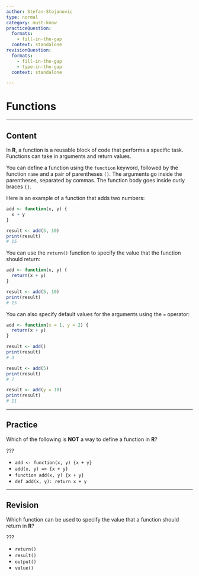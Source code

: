```yaml
---
author: Stefan-Stojanovic
type: normal
category: must-know
practiceQuestion:
  formats:
    - fill-in-the-gap
  context: standalone
revisionQuestion:
  formats:
    - fill-in-the-gap
    - type-in-the-gap
  context: standalone

---
```


# Functions

---

## Content

In **R**, a function is a reusable block of code that performs a specific task. Functions can take in arguments and return values.

You can define a function using the `function` keyword, followed by the function `name` and a pair of parentheses `()`. The arguments go inside the parentheses, separated by commas. The function body goes inside curly braces `{}`.

Here is an example of a function that adds two numbers:
```r
add <- function(x, y) {
  x + y
}

result <- add(5, 10)
print(result)
# 15
```

You can use the `return()` function to specify the value that the function should return:
```r
add <- function(x, y) {
  return(x + y)
}

result <- add(5, 10)
print(result)
# 15
```

You can also specify default values for the arguments using the `=` operator:
```r
add <- function(x = 1, y = 2) {
  return(x + y)
}

result <- add()
print(result)
# 3

result <- add(5)
print(result)
# 7

result <- add(y = 10)
print(result)
# 11
```

---
## Practice

Which of the following is **NOT** a way to define a function in **R**?

???

- `add <- function(x, y) {x + y}`
- `add(x, y) => {x + y}`
- `function add(x, y) {x + y}`
- `def add(x, y): return x + y`

---
## Revision

Which function can be used to specify the value that a function should return in **R**?

???

- `return()`
- `result()`
- `output()`
- `value()`